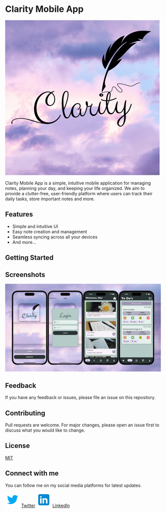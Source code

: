 # Clarity Mobile App

![Clarity Logo](./app/assets/clarity.png)

Clarity Mobile App is a simple, intuitive mobile application for managing notes, planning your day, and keeping your life organized. We aim to provide a clutter-free, user-friendly platform where users can track their daily tasks, store important notes and more.

## Features

- Simple and intuitive UI
- Easy note creation and management
- Seamless syncing across all your devices
- And more...

## Getting Started

## Screenshots

![App Screenshot](./app/assets/ClarityMobile.png)

## Feedback

If you have any feedback or issues, please file an issue on this repository.

## Contributing

Pull requests are welcome. For major changes, please open an issue first to discuss what you would like to change.

## License

[MIT](https://choosealicense.com/licenses/mit/)

## Connect with me

You can follow me on my social media platforms for latest updates.

![Twitter](./app/assets/icons8-twitter-48.png) [Twitter](https://twitter.com/_marlisa_dev)
![LinkedIn](./app/assets/icons8-linkedin-48.png) [LinkedIn](https://www.linkedin.com/in/marlisapee/)
